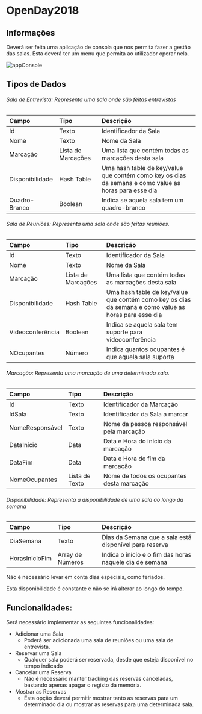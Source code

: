 # OpenDay2018

## Informações

Deverá ser feita uma aplicação de consola que nos permita fazer a gestão das salas. 
Esta deverá ter um menu que permita ao utilizador operar nela.

![appConsole](https://github.com/AubayEventos/OpenDay2018/images/menuprincipal.png)

## Tipos de Dados 
###### Sala de Entrevista: Representa uma sala onde são feitas entrevistas

| Campo           | Tipo               | Descrição |
| :-------------- | :----------------- | :---------- |
| Id              | Texto              | Identificador da Sala |
| Nome            | Texto              | Nome da Sala |
| Marcação        | Lista de Marcações | Uma lista que contém todas as marcações desta sala |
| Disponibilidade | Hash Table         | Uma hash table de key/value que contém como key os dias da semana e como value as horas para esse dia |
| Quadro-Branco   | Boolean            | Indica se aquela sala tem um quadro-branco |

###### Sala de Reuniões: Representa uma sala onde são feitas reuniões.

| Campo     | Tipo     | Descrição |
| :-------- | :--------- | :---------- |
| Id   | Texto       | Identificador da Sala |
| Nome  |  Texto      | Nome da Sala |
| Marcação | Lista de Marcações | Uma lista que contém todas as marcações desta sala |
| Disponibilidade | Hash Table | Uma hash table de key/value que contém como key os dias da semana e como value as horas para esse dia |
| Videoconferência | Boolean | Indica se aquela sala tem suporte para videoconferência |
| NOcupantes | Número | Indica quantos ocupantes é que aquela sala suporta |

###### Marcação: Representa uma marcação de uma determinada sala.

| Campo | Tipo | Descrição |
| :-------- | :--------| :--------|
| Id | Texto | Identificador da Marcação |
| IdSala | Texto | Identificador da Sala a marcar |
| NomeResponsável | Texto | Nome da pessoa responsável pela marcação |
| DataInício | Data | Data e Hora do início da marcação |
| DataFim | Data | Data e Hora de fim da marcação |
| NomeOcupantes | Lista de Texto | Nome de todos os ocupantes desta marcação

###### Disponibilidade: Representa a disponibilidade de uma sala ao longo da semana
 
| Campo | Tipo | Descrição |
| :-------- | :--------| :--------|
| DiaSemana | Texto | Dias da Semana que a sala está disponível para reserva |
| HorasInicioFim | Array de Números | Indica o início e o fim das horas naquele dia de semana |

Não é necessário levar em conta dias especiais, como feriados.

Esta disponibilidade é constante e não se irá alterar ao longo do tempo.

## Funcionalidades: 
Será necessário implementar as seguintes funcionalidades:

- Adicionar uma Sala
  - Poderá ser adicionada uma sala de reuniões ou uma sala de entrevista.
- Reservar uma Sala
  - Qualquer sala poderá ser reservada, desde que esteja disponível no tempo indicado
- Cancelar uma Reserva
  - Não é necessário manter tracking das reservas canceladas, bastando apenas apagar o registo da memória.
- Mostrar as Reservas
  - Esta opção deverá permitir mostrar tanto as reservas para um determinado dia ou mostrar as reservas para uma determinada sala.
 